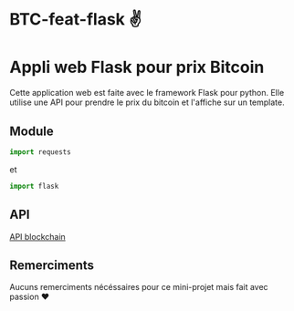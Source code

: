 # BTC-feat-flask :v:
# Appli web Flask pour prix Bitcoin

Cette application web est faite avec le framework Flask pour python.
Elle utilise une API pour prendre le prix du bitcoin et l'affiche sur un template.

## Module
```python
import requests
```
et 
```python
import flask
```

## API
[API blockchain](https://blockchain.info/ticker?base=BTC)


## Remerciments

Aucuns remerciments nécéssaires pour ce mini-projet mais fait avec passion :heart:

